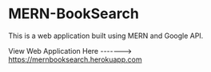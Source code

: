 # MERN-BookSearch
This is a web application built using MERN and Google API.

View Web Application Here ------->  https://mernbooksearch.herokuapp.com

